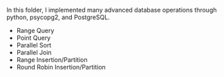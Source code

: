 In this folder, I implemented many advanced database operations through python, psycopg2, and PostgreSQL.
- Range Query
- Point Query
- Parallel Sort
- Parallel Join
- Range Insertion/Partition
- Round Robin Insertion/Partition
